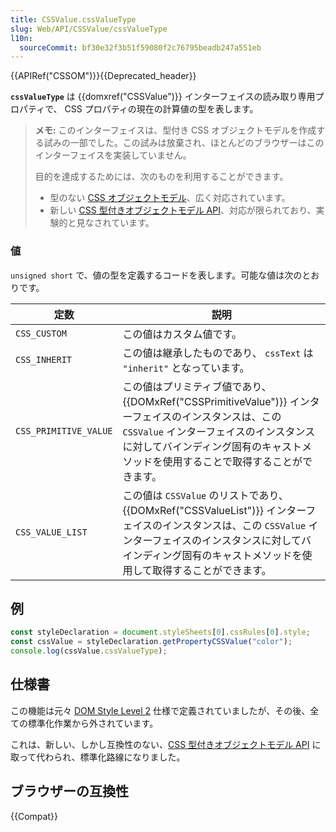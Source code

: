 ```yaml
---
title: CSSValue.cssValueType
slug: Web/API/CSSValue/cssValueType
l10n:
  sourceCommit: bf30e32f3b51f59080f2c76795beadb247a551eb
---
```


{{APIRef("CSSOM")}}{{Deprecated_header}}

**`cssValueType`** は {{domxref("CSSValue")}} インターフェイスの読み取り専用プロパティで、 CSS プロパティの現在の計算値の型を表します。

> **メモ:** このインターフェイスは、型付き CSS オブジェクトモデルを作成する試みの一部でした。この試みは放棄され、ほとんどのブラウザーはこのインターフェイスを実装していません。
>
> 目的を達成するためには、次のものを利用することができます。
>
> - 型のない [CSS オブジェクトモデル](/ja/docs/Web/API/CSS_Object_Model)、広く対応されています。
> - 新しい [CSS 型付きオブジェクトモデル API](/ja/docs/Web/API/CSS_Typed_OM_API)、対応が限られており、実験的と見なされています。

### 値

`unsigned short` で、値の型を定義するコードを表します。可能な値は次のとおりです。

| 定数              | 説明                                                                                                                                                                                              |
| --------------------- | -------------------------------------------------------------------------------------------------------------------------------------------------------------------------------------------------------- |
| `CSS_CUSTOM`          | この値はカスタム値です。                                                                                                                                                                             |
| `CSS_INHERIT`         | この値は継承したものであり、 `cssText` は `"inherit"` となっています。                                                                                                                                          |
| `CSS_PRIMITIVE_VALUE` | この値はプリミティブ値であり、{{DOMxRef("CSSPrimitiveValue")}} インターフェイスのインスタンスは、この `CSSValue` インターフェイスのインスタンスに対してバインディング固有のキャストメソッドを使用することで取得することができます。 |
| `CSS_VALUE_LIST`      | この値は `CSSValue` のリストであり、 {{DOMxRef("CSSValueList")}} インターフェイスのインスタンスは、この `CSSValue` インターフェイスのインスタンスに対してバインディング固有のキャストメソッドを使用して取得することができます。      |

## 例

```js
const styleDeclaration = document.styleSheets[0].cssRules[0].style;
const cssValue = styleDeclaration.getPropertyCSSValue("color");
console.log(cssValue.cssValueType);
```

## 仕様書

この機能は元々 [DOM Style Level 2](https://www.w3.org/TR/DOM-Level-2-Style/) 仕様で定義されていましたが、その後、全ての標準化作業から外されています。

これは、新しい、しかし互換性のない、[CSS 型付きオブジェクトモデル API](/ja/docs/Web/API/CSS_Typed_OM_API) に取って代わられ、標準化路線になりました。

## ブラウザーの互換性

{{Compat}}
